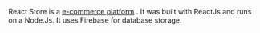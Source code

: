 React Store is a [e-commerce platform](https://react-store100.herokuapp.com/) . It was built with ReactJs and runs on  a Node.Js. It uses Firebase for database storage.
